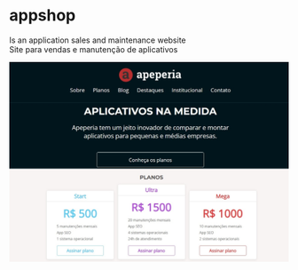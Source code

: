 # appshop
Is an application sales and maintenance website<br>
Site para vendas e manutenção de aplicativos<br>

![app image](https://github.com/Jof92/appshop/blob/main/appshop.jpg)

